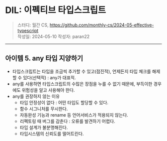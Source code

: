 # DIL: 이펙티브 타입스크립트

> 스터디: 월간 CS, https://github.com/monthly-cs/2024-05-effective-typescript  
> 작성일: 2024-05-10
> 작성자: paran22

---

## 아이템 5. any 타입 지양하기
- 타입스크립트는 타입을 조금씩 추가할 수 있고(점진적), 언제든지 타입 체크를 해제할 수 있다(선택적) :  any가 대표적.
- any를 사용하면 타입스크립트의 수많은 장점을 누를 수 없기 때문에, 부득이한 경우에도 위험성을 알고 사용해야 한다.
- any를 권장하지 않는 이유
    - 타입 안정성이 없다 : 어떤 타입도 할당할 수 있다.
    - 함수 시그니처를 무시한다.
    - 자동완성 기능과 rename 등 언어서비스가 적용되지 않는다.
    - 리펙토링 때 버그를 감춘다 : 오류를 발견하기 어렵다.
    - 타입 설계가 불분명해진다.
    - 타입시스템의 신뢰도를 떨어트린다.

